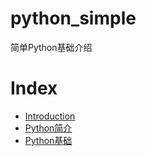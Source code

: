 # python_simple
简单Python基础介绍
# Index

* [Introduction](README.md)
* [Python简介](Python简介.md)
* [Python基础](Python基础.md)